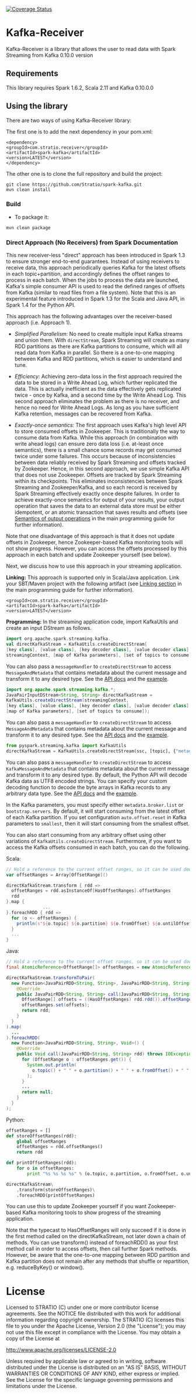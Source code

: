 [![Coverage Status](https://coveralls.io/repos/github/Stratio/spark-kafka/badge.svg?branch=master)](https://coveralls.io/github/Stratio/spark-kafka?branch=master)

# Kafka-Receiver

Kafka-Receiver is a library that allows the user to read data with Spark Streaming from Kafka 0.10.0 version


## Requirements

This library requires Spark 1.6.2, Scala 2.11 and Kafka 0.10.0.0

## Using the library

There are two ways of using Kafka-Receiver library:

The first one is to add the next dependency in your pom.xml:

```
<dependency>
<groupId>com.stratio.receiver</groupId>
<artifactId>spark-kafka</artifactId>
<version>LATEST</version>
</dependency>
```

The other one is to clone the full repository and build the project:

```
git clone https://github.com/Stratio/spark-kafka.git
mvn clean install
```

### Build

- To package it:

`mvn clean package`


### Direct Approach (No Receivers) from Spark Documentation

This new receiver-less "direct" approach has been introduced in Spark 1.3 to ensure stronger end-to-end guarantees. Instead of using receivers to receive data, this approach periodically queries Kafka for the latest offsets in each topic+partition, and accordingly defines the offset ranges to process in each batch. When the jobs to process the data are launched, Kafka's simple consumer API is used to read the defined ranges of offsets from Kafka (similar to read files from a file system). Note that this is an experimental feature introduced in Spark 1.3 for the Scala and Java API, in Spark 1.4 for the Python API.

This approach has the following advantages over the receiver-based approach (i.e. Approach 1).

- *Simplified Parallelism:* No need to create multiple input Kafka streams and union them. With `directStream`, Spark Streaming will create as many RDD partitions as there are Kafka partitions to consume, which will all read data from Kafka in parallel. So there is a one-to-one mapping between Kafka and RDD partitions, which is easier to understand and tune.

- *Efficiency:* Achieving zero-data loss in the first approach required the data to be stored in a Write Ahead Log, which further replicated the data. This is actually inefficient as the data effectively gets replicated twice - once by Kafka, and a second time by the Write Ahead Log. This second approach eliminates the problem as there is no receiver, and hence no need for Write Ahead Logs. As long as you have sufficient Kafka retention, messages can be recovered from Kafka.

- *Exactly-once semantics:* The first approach uses Kafka's high level API to store consumed offsets in Zookeeper. This is traditionally the way to consume data from Kafka. While this approach (in combination with write ahead logs) can ensure zero data loss (i.e. at-least once semantics), there is a small chance some records may get consumed twice under some failures. This occurs because of inconsistencies between data reliably received by Spark Streaming and offsets tracked by Zookeeper. Hence, in this second approach, we use simple Kafka API that does not use Zookeeper. Offsets are tracked by Spark Streaming within its checkpoints. This eliminates inconsistencies between Spark Streaming and Zookeeper/Kafka, and so each record is received by Spark Streaming effectively exactly once despite failures. In order to achieve exactly-once semantics for output of your results, your output operation that saves the data to an external data store must be either idempotent, or an atomic transaction that saves results and offsets (see [Semantics of output operations](http://spark.apache.org/docs/latest/streaming-programming-guide.html#semantics-of-output-operations) in the main programming guide for further information).

Note that one disadvantage of this approach is that it does not update offsets in Zookeeper, hence Zookeeper-based Kafka monitoring tools will not show progress. However, you can access the offsets processed by this approach in each batch and update Zookeeper yourself (see below).

Next, we discuss how to use this approach in your streaming application.

**Linking:** This approach is supported only in Scala/Java application. Link your SBT/Maven project with the following artifact (see [Linking section](http://spark.apache.org/docs/latest/streaming-programming-guide.html#linking) in the main programming guide for further information).

```
<groupId>com.stratio.receiver</groupId>
<artifactId>spark-kafka</artifactId>
<version>LATEST</version>
```


**Programming:** In the streaming application code, import KafkaUtils and create an input DStream as follows.

```scala
import org.apache.spark.streaming.kafka._
val directKafkaStream = KafkaUtils.createDirectStream[
[key class], [value class], [key decoder class], [value decoder class] ](
streamingContext, [map of Kafka parameters], [set of topics to consume])
```


You can also pass a `messageHandler` to `createDirectStream` to access `MessageAndMetadata` that contains metadata about the current message and transform it to any desired type.
See the [API docs](http://spark.apache.org/docs/latest/api/scala/index.html#org.apache.spark.streaming.kafka.KafkaUtils$)
and the [example](https://github.com/apache/spark/blob/master/examples/src/main/scala/org/apache/spark/examples/streaming/DirectKafkaWordCount.scala).
	
	  
```java
import org.apache.spark.streaming.kafka.*;
JavaPairInputDStream<String, String> directKafkaStream =
KafkaUtils.createDirectStream(streamingContext,
[key class], [value class], [key decoder class], [value decoder class],
[map of Kafka parameters], [set of topics to consume]);
```


You can also pass a `messageHandler` to `createDirectStream` to access `MessageAndMetadata` that contains metadata about the current message and transform it to any desired type.
See the [API docs](http://spark.apache.org/docs/latest/api/java/index.html?org/apache/spark/streaming/kafka/KafkaUtils.html)
and the [example](https://github.com/apache/spark/blob/master/examples/src/main/java/org/apache/spark/examples/streaming/JavaDirectKafkaWordCount.java).


```python
from pyspark.streaming.kafka import KafkaUtils
directKafkaStream = KafkaUtils.createDirectStream(ssc, [topic], {"metadata.broker.list": brokers})
```


You can also pass a `messageHandler` to `createDirectStream` to access `KafkaMessageAndMetadata` that contains metadata about the current message and transform it to any desired type.
By default, the Python API will decode Kafka data as UTF8 encoded strings. You can specify your custom decoding function to decode the byte arrays in Kafka records to any arbitrary data type. See the [API docs](http://spark.apache.org/docs/latest/api/python/pyspark.streaming.html#pyspark.streaming.kafka.KafkaUtils)
and the [example](https://github.com/apache/spark/blob/master/examples/src/main/python/streaming/direct_kafka_wordcount.py).


In the Kafka parameters, you must specify either `metadata.broker.list` or `bootstrap.servers`.
By default, it will start consuming from the latest offset of each Kafka partition. If you set configuration `auto.offset.reset` in Kafka parameters to `smallest`, then it will start consuming from the smallest offset. 

You can also start consuming from any arbitrary offset using other variations of `KafkaUtils.createDirectStream`. Furthermore, if you want to access the Kafka offsets consumed in each batch, you can do the following. 


Scala:
  
    
```scala
// Hold a reference to the current offset ranges, so it can be used downstream
var offsetRanges = Array[OffsetRange]()

directKafkaStream.transform { rdd =>
  offsetRanges = rdd.asInstanceOf[HasOffsetRanges].offsetRanges
  rdd
}.map {
              ...
}.foreachRDD { rdd =>
  for (o <- offsetRanges) {
    println(s"${o.topic} ${o.partition} ${o.fromOffset} ${o.untilOffset}")
  }
  ...
}
```


Java:
  

```java
// Hold a reference to the current offset ranges, so it can be used downstream
final AtomicReference<OffsetRange[]> offsetRanges = new AtomicReference<>();

directKafkaStream.transformToPair(
  new Function<JavaPairRDD<String, String>, JavaPairRDD<String, String>>() {
    @Override
    public JavaPairRDD<String, String> call(JavaPairRDD<String, String> rdd) throws Exception {
      OffsetRange[] offsets = ((HasOffsetRanges) rdd.rdd()).offsetRanges();
      offsetRanges.set(offsets);
      return rdd;
    }
  }
).map(
  ...
).foreachRDD(
  new Function<JavaPairRDD<String, String>, Void>() {
    @Override
    public Void call(JavaPairRDD<String, String> rdd) throws IOException {
      for (OffsetRange o : offsetRanges.get()) {
        System.out.println(
          o.topic() + " " + o.partition() + " " + o.fromOffset() + " " + o.untilOffset()
        );
      }
      ...
      return null;
    }
  }
);
```
  
  
  Python:


```python
offsetRanges = []
def storeOffsetRanges(rdd):
    global offsetRanges
    offsetRanges = rdd.offsetRanges()
    return rdd

def printOffsetRanges(rdd):
    for o in offsetRanges:
        print "%s %s %s %s" % (o.topic, o.partition, o.fromOffset, o.untilOffset)

directKafkaStream\
    .transform(storeOffsetRanges)\
    .foreachRDD(printOffsetRanges)
```


You can use this to update Zookeeper yourself if you want Zookeeper-based Kafka monitoring tools to show progress of the streaming application.

Note that the typecast to HasOffsetRanges will only succeed if it is done in the first method called on the directKafkaStream, not later down a chain of methods. You can use transform() instead of foreachRDD() as your first method call in order to access offsets, then call further Spark methods. However, be aware that the one-to-one mapping between RDD partition and Kafka partition does not remain after any methods that shuffle or repartition, e.g. reduceByKey() or window().


# License #

Licensed to STRATIO (C) under one or more contributor license agreements.
See the NOTICE file distributed with this work for additional information
regarding copyright ownership.  The STRATIO (C) licenses this file
to you under the Apache License, Version 2.0 (the
"License"); you may not use this file except in compliance
with the License.  You may obtain a copy of the License at

  http://www.apache.org/licenses/LICENSE-2.0

Unless required by applicable law or agreed to in writing,
software distributed under the License is distributed on an
"AS IS" BASIS, WITHOUT WARRANTIES OR CONDITIONS OF ANY
KIND, either express or implied.  See the License for the
specific language governing permissions and limitations
under the License.
